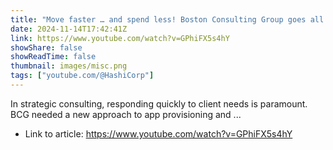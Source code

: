 ```yaml
---
title: "Move faster … and spend less! Boston Consulting Group goes all in on cloud computing"
date: 2024-11-14T17:42:41Z
link: https://www.youtube.com/watch?v=GPhiFX5s4hY
showShare: false
showReadTime: false
thumbnail: images/misc.png
tags: ["youtube.com/@HashiCorp"]
---
```

In strategic consulting, responding quickly to client needs is paramount. BCG needed a new approach to app provisioning and ...

- Link to article: https://www.youtube.com/watch?v=GPhiFX5s4hY